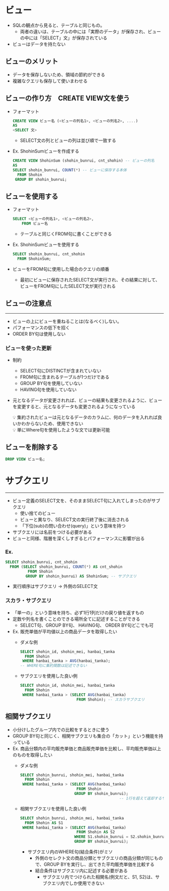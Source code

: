 # ビュー

- SQLの観点から見ると、テーブルと同じもの。
    - 両者の違いは、テーブルの中には「実際のデータ」が保存され、ビューの中には「SELECT」文」が保存されている
- ビューはデータを持たない

## ビューのメリット

- データを保存しないため、領域の節約ができる
- 複雑なクエリも保存して使いまわせる

## ビューの作り方　CREATE VIEW文を使う

- フォーマット
    
    ```sql
    CREATE VIEW ビュー名 (<ビューの列名1>, <ビューの列名2>, ....)
    AS
    <SELECT 文>
    ```
    
    - SELECT文の列とビューの列は並び順で一致する
- Ex.  ShohinSumビューを作成する
    
    ```sql
    CREATE VIEW ShohinSum (shohin_bunrui, cnt_shohin) -- ビューの列名
    AS
    SELECT shohin_bunrui, COUNT(*) -- ビューに保存する本体
      FROM Shohin
     GROUP BY shohin_bunrui;
    ```
    

## ビューを使用する

- フォーマット
    
    ```sql
    SELECT <ビューの列名1>, <ビューの列名2>,
    	FROM ビュー名
    ```
    
    - テーブルと同じくFROM句に書くことができる
- Ex.  ShohinSumビューを使用する
    
    ```sql
    SELECT shohin_bunrui, cnt_shohin
      FROM ShohinSum;
    ```
    
- ビューをFROM句に使用した場合のクエリの順番
    - 最初にビューに保存されたSELECT文が実行され、その結果に対して、ビューをFROM句にしたSELECT文が実行される

## ビューの注意点

---

- ビューの上にビューを重ねることは(なるべく)しない。
- パフォーマンスの低下を招く
- ORDER BY句は使用しない

### ビューを使った更新

- 制約
    - SELECT句にDISTINCTが含まれていない
    - FROM句に含まれるテーブルが1つだけである
    - GROUP BY句を使用していない
    - HAVING句を使用していない
- 元となるデータが変更されれば、ビューの結果も変更されるように、ビューを変更すると、元となるデータも変更されるようになっている
    
    <aside>
    💡  集約されたビューは元となるデータのカラムに、何のデータを入れれば良いかわからないため、使用できない
    
    </aside>
    
    <aside>
    💡 単にWhere句を使用したような文では更新可能
    
    </aside>
    

## ビューを削除する

```sql
DROP VIEW ビュー名;
```

# サブクエリ

---

- ビュー定義のSELECT文を、そのままSELECT句に入れてしまったのがサブクエリ
    - 使い捨てのビュー
    - ビューと異なり、SELECT文の実行終了後に消去される
    - 「下位(sub)の問い合わせ(query)」という意味を持つ
- サブクエリには名前をつける必要がある
- ビューと同様、階層を深くしすぎるとパフォーマンスに影響が出る

### Ex.

```sql
SELECT shohin_bunrui, cnt_shohin
  FROM (SELECT shohin_bunrui, COUNT(*) AS cnt_shohin
          FROM Shohin
         GROUP BY shohin_bunrui) AS ShohinSum; -- サブクエリ
```

- 実行順序はサブクエリ → 外側のSELECT文

### スカラ・サブクエリ

- 「単一の」という意味を持ち、必ず1行1列だけの戻り値を返すもの
- 定数や列名を書くことのできる場所全てに記述することができる
    - SELECT句、GROUP BY句、 HAVING句、 ORDER BY句どこでも可
- Ex. 販売単価が平均値以上の商品データを取得したい
    - ダメな例
        
        ```sql
        SELECT shohin_id, shohin_mei, hanbai_tanka
          FROM Shohin
         WHERE hanbai_tanka > AVG(hanbai_tanka);
        -- WHERE句に集約関数は記述できない
        ```
        
    - サブクエリを使用した良い例
        
        ```sql
        SELECT shohin_id, shohin_mei, hanbai_tanka
          FROM Shohin
         WHERE hanbai_tanka > (SELECT AVG(hanbai_tanka)
                                 FROM Shohin); -- スカラサブクエリ
        ```
        

## 相関サブクエリ

- 小分けしたグループ内での比較をするときに使う
- GROUP BY句と同じく、相関サブクエリも集合の「カット」という機能を持っている
- Ex. 商品分類内の平均販売単価と商品販売単価を比較し、平均販売単価以上のものを取得したい
    - ダメな例
        
        ```sql
        SELECT shohin_bunrui, shohin_mei, hanbai_tanka
          FROM Shohin
         WHERE hanbai_tanka > (SELECT AVG(hanbai_tanka)
                                 FROM Shohin
                                GROUP BY shohin_bunrui); 
        											-- 1行を超えて返却するサブクエリになり、成立しない
        ```
        
    - 相関サブクエリを使用した良い例
        
        ```sql
        SELECT shohin_bunrui, shohin_mei, hanbai_tanka
          FROM Shohin AS S1
         WHERE hanbai_tanka > (SELECT AVG(hanbai_tanka)
                                 FROM Shohin AS S2
                                WHERE S1.shohin_bunrui = S2.shohin_bunrui
                                GROUP BY shohin_bunrui);
        ```
        
        - サブクエリ内のWHERE句(結合条件)がミソ
            - 外側のセレクト文の商品分類とサブクエリの商品分類が同じもので、GROUP BYを実行し、出てきた平均販売単価を比較する
            - 結合条件はサブクエリ内に記述する必要がある
                - サブクエリ内でつけられた相関名(例文だと、S1, S2)は、サブクエリ内でしか使用できない